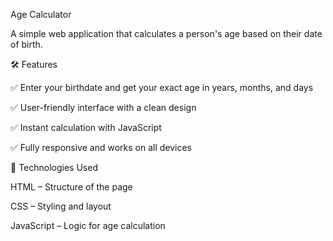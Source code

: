 Age Calculator



A simple web application that calculates a person's age based on their date of birth.

🛠 Features

✅ Enter your birthdate and get your exact age in years, months, and days

✅ User-friendly interface with a clean design

✅ Instant calculation with JavaScript

✅ Fully responsive and works on all devices


🚀 Technologies Used



HTML – Structure of the page

CSS – Styling and layout

JavaScript – Logic for age calculation
